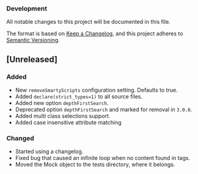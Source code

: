 ### Development

All notable changes to this project will be documented in this file.

The format is based on [Keep a Changelog](https://keepachangelog.com/en/1.0.0/),
and this project adheres to [Semantic Versioning](https://semver.org/spec/v2.0.0.html).

## [Unreleased]

### Added
- New `removeSmartyScripts` configuration setting. Defaults to true.
- Added `declare(strict_types=1)` to all source files.
- Added new option `depthFirstSearch`.
- Deprecated option `depthFirstSearch` and marked for removal in `3.0.0`.
- Added multi class selections support.
- Added case insensitive attribute matching

### Changed
- Started using a changelog.
- Fixed bug that caused an infinite loop when no content found in tags.
- Moved the Mock object to the tests directory, where it belongs.

